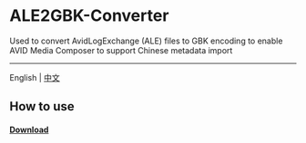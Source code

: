 # ALE2GBK-Converter
Used to convert AvidLogExchange (ALE) files to GBK encoding to enable AVID Media Composer to support Chinese metadata import

---

English | [中文](./README.md)


## How to use

#### [Download](https://github.com/Ahua9527/ALE2GBK-Converter/releases/)